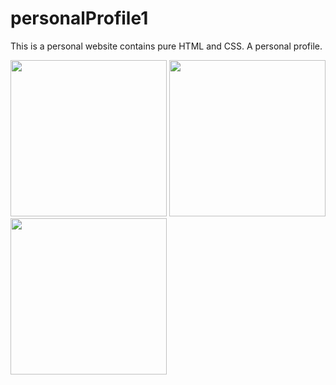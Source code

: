 # personalProfile1

This is a personal website contains pure HTML and CSS. A personal profile.

<img src="imageFile/mainPage.png" width="250">
<img src="imageFile/AboutPage.PNG" width="250">
<img src="imageFile/ServicePage.PNG" width="250">
